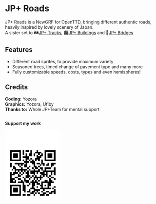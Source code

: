 # JP+ Roads
JP+ Roads is a NewGRF for OpenTTD, bringing different authentic roads, heavily inspired by lovely scenery of Japan.<br>
A sister set to 🛤️[JP+ Tracks](https://github.com/OpenTTD-JPplus/JPplusTracks), 🏙️[JP+ Buildings](https://github.com/OpenTTD-JPplus/JPplusBuildings) and 🌉[JP+ Bridges](https://github.com/OpenTTD-JPplus/JPplusBridges)

## Features<br>
* Different road sprites, to provide maximum variety
* Seasoned trees, timed change of pavement type and many more
* Fully customizable speeds, costs, types and even hemispheres!

## Credits
**Coding:** Yozora <br>
**Graphics:** Yozora, Ufiby <br>
**Thanks to:** Whole JP+Team for mental support<br>

##
**Support my work**<br>

[<img src="https://github.com/Yozora3/technical_stuff/blob/main/logos/White.png?raw=true" width="180"/>](https://boosty.to/yozora3/donate)<br>
[<img src="https://github.com/Yozora3/technical_stuff/blob/main/logos/yozora3-donate.png?raw=true" width="180"/>](https://boosty.to/yozora3/donate)

